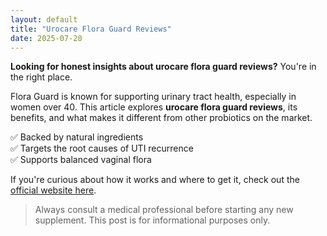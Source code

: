 ```yaml
---
layout: default
title: "Urocare Flora Guard Reviews"
date: 2025-07-20
---
```


**Looking for honest insights about urocare flora guard reviews?** You're in the right place.


Flora Guard is known for supporting urinary tract health, especially in women over 40. This article explores **urocare flora guard reviews**, its benefits, and what makes it different from other probiotics on the market.

✅ Backed by natural ingredients  
✅ Targets the root causes of UTI recurrence  
✅ Supports balanced vaginal flora

If you're curious about how it works and where to get it, check out the [official website here](https://floraguard.uk/).  

> Always consult a medical professional before starting any new supplement. This post is for informational purposes only.